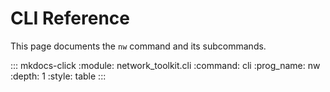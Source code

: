 # CLI Reference

This page documents the `nw` command and its subcommands.

::: mkdocs-click
    :module: network_toolkit.cli
    :command: cli
    :prog_name: nw
    :depth: 1
    :style: table
:::
